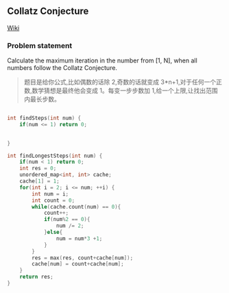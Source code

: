 ## Collatz Conjecture

[Wiki](https://en.wikipedia.org/wiki/Collatz_conjecture)

### Problem statement
Calculate the maximum iteration in the number from [1, N], when all numbers follow the Collatz Conjecture.

> 题目是给你公式,比如偶数的话除 2,奇数的话就变成 3*n+1,对于任何一个正数,数学猜想是最终他会变成 1。每变一步步数加 1,给一个上限,让找出范围内最长步数。


``` C++

int findSteps(int num) {
    if(num <= 1) return 0;

    
}

int findLongestSteps(int num) {
    if(num < 1) return 0;
    int res = 0;
    unordered_map<int, int> cache;
    cache[1] = 1;
    for(int i = 2; i <= num; ++i) {
        int num = i;
        int count = 0;
        while(cache.count(num) == 0){
            count++;
            if(num%2 == 0){
                num /= 2;
            }else{
                num = num*3 +1;
            }
        }
        res = max(res, count+cache[num]);
        cache[num] = count+cache[num];
    }
    return res;
}


```